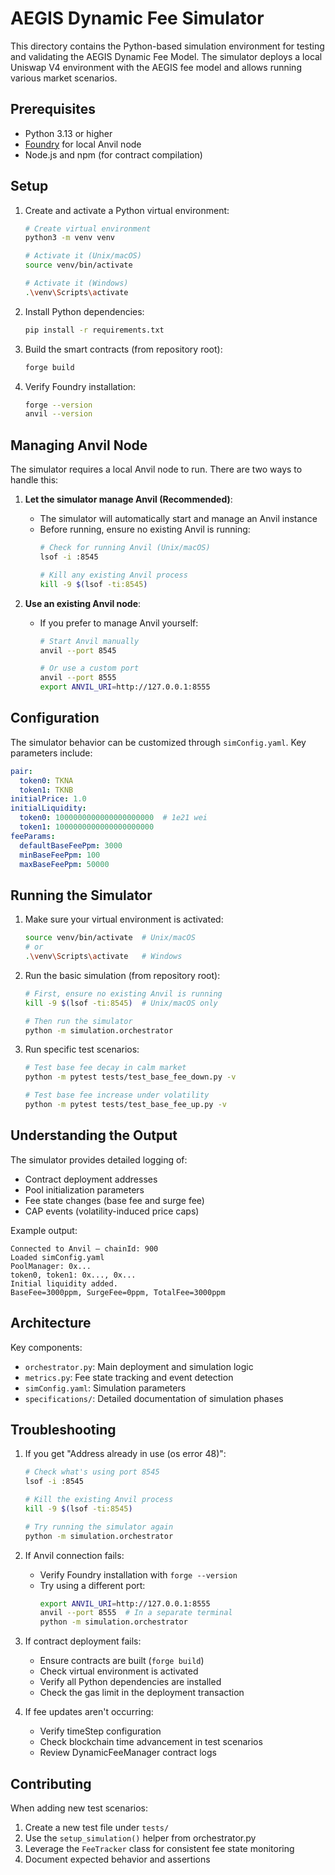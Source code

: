 # AEGIS Dynamic Fee Simulator

This directory contains the Python-based simulation environment for testing and validating the AEGIS Dynamic Fee Model. The simulator deploys a local Uniswap V4 environment with the AEGIS fee model and allows running various market scenarios.

## Prerequisites

- Python 3.13 or higher
- [Foundry](https://book.getfoundry.sh/getting-started/installation) for local Anvil node
- Node.js and npm (for contract compilation)

## Setup

1. Create and activate a Python virtual environment:

   ```bash
   # Create virtual environment
   python3 -m venv venv
   
   # Activate it (Unix/macOS)
   source venv/bin/activate
   
   # Activate it (Windows)
   .\venv\Scripts\activate
   ```

2. Install Python dependencies:

   ```bash
   pip install -r requirements.txt
   ```

3. Build the smart contracts (from repository root):

   ```bash
   forge build
   ```

4. Verify Foundry installation:

   ```bash
   forge --version
   anvil --version
   ```

## Managing Anvil Node

The simulator requires a local Anvil node to run. There are two ways to handle this:

1. **Let the simulator manage Anvil (Recommended)**:
   - The simulator will automatically start and manage an Anvil instance
   - Before running, ensure no existing Anvil is running:
     ```bash
     # Check for running Anvil (Unix/macOS)
     lsof -i :8545
     
     # Kill any existing Anvil process
     kill -9 $(lsof -ti:8545)
     ```

2. **Use an existing Anvil node**:
   - If you prefer to manage Anvil yourself:
     ```bash
     # Start Anvil manually
     anvil --port 8545
     
     # Or use a custom port
     anvil --port 8555
     export ANVIL_URI=http://127.0.0.1:8555
     ```

## Configuration

The simulator behavior can be customized through `simConfig.yaml`. Key parameters include:

```yaml
pair:
  token0: TKNA
  token1: TKNB
initialPrice: 1.0
initialLiquidity:
  token0: 1000000000000000000000  # 1e21 wei
  token1: 1000000000000000000000
feeParams:
  defaultBaseFeePpm: 3000
  minBaseFeePpm: 100
  maxBaseFeePpm: 50000
```

## Running the Simulator

1. Make sure your virtual environment is activated:

   ```bash
   source venv/bin/activate  # Unix/macOS
   # or
   .\venv\Scripts\activate   # Windows
   ```

2. Run the basic simulation (from repository root):

   ```bash
   # First, ensure no existing Anvil is running
   kill -9 $(lsof -ti:8545)  # Unix/macOS only
   
   # Then run the simulator
   python -m simulation.orchestrator
   ```

3. Run specific test scenarios:

   ```bash
   # Test base fee decay in calm market
   python -m pytest tests/test_base_fee_down.py -v
   
   # Test base fee increase under volatility
   python -m pytest tests/test_base_fee_up.py -v
   ```

## Understanding the Output

The simulator provides detailed logging of:

- Contract deployment addresses
- Pool initialization parameters
- Fee state changes (base fee and surge fee)
- CAP events (volatility-induced price caps)

Example output:

``` text
Connected to Anvil – chainId: 900
Loaded simConfig.yaml
PoolManager: 0x...
token0, token1: 0x..., 0x...
Initial liquidity added.
BaseFee=3000ppm, SurgeFee=0ppm, TotalFee=3000ppm
```

## Architecture

Key components:

- `orchestrator.py`: Main deployment and simulation logic
- `metrics.py`: Fee state tracking and event detection
- `simConfig.yaml`: Simulation parameters
- `specifications/`: Detailed documentation of simulation phases

## Troubleshooting

1. If you get "Address already in use (os error 48)":
   ```bash
   # Check what's using port 8545
   lsof -i :8545
   
   # Kill the existing Anvil process
   kill -9 $(lsof -ti:8545)
   
   # Try running the simulator again
   python -m simulation.orchestrator
   ```

2. If Anvil connection fails:
   - Verify Foundry installation with `forge --version`
   - Try using a different port:
     ```bash
     export ANVIL_URI=http://127.0.0.1:8555
     anvil --port 8555  # In a separate terminal
     python -m simulation.orchestrator
     ```

3. If contract deployment fails:
   - Ensure contracts are built (`forge build`)
   - Check virtual environment is activated
   - Verify all Python dependencies are installed
   - Check the gas limit in the deployment transaction

4. If fee updates aren't occurring:
   - Verify timeStep configuration
   - Check blockchain time advancement in test scenarios
   - Review DynamicFeeManager contract logs

## Contributing

When adding new test scenarios:

1. Create a new test file under `tests/`
2. Use the `setup_simulation()` helper from orchestrator.py
3. Leverage the `FeeTracker` class for consistent fee state monitoring
4. Document expected behavior and assertions
